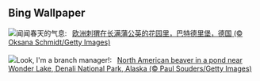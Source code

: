## Bing Wallpaper
![](https://www.bing.com/th?id=OHR.HedgehogMeadow_ZH-CN8845586473_UHD.jpg&w=1000)闻闻春天的气息:&nbsp;&ensp;[欧洲刺猬在长满蒲公英的花园里，巴特德里堡，德国 (© Oksana Schmidt/Getty Images)](https://www.bing.com/th?id=OHR.HedgehogMeadow_ZH-CN8845586473_UHD.jpg)
<br><br/>
![](https://www.bing.com/th?id=OHR.BeaverDenali_EN-US1894047698_UHD.jpg&w=1000)Look, I'm a branch manager!:&nbsp;&ensp;[North American beaver in a pond near Wonder Lake, Denali National Park, Alaska (© Paul Souders/Getty Images)](https://www.bing.com/th?id=OHR.BeaverDenali_EN-US1894047698_UHD.jpg)
<br><br/>
